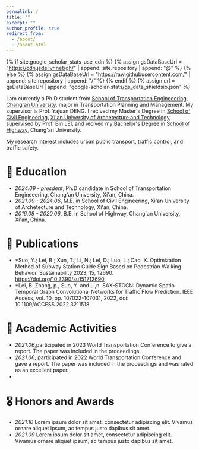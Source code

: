 ```yaml
---
permalink: /
title: ""
excerpt: ""
author_profile: true
redirect_from: 
  - /about/
  - /about.html
---
```


{% if site.google_scholar_stats_use_cdn %}
{% assign gsDataBaseUrl = "https://cdn.jsdelivr.net/gh/" | append: site.repository | append: "@" %}
{% else %}
{% assign gsDataBaseUrl = "https://raw.githubusercontent.com/" | append: site.repository | append: "/" %}
{% endif %}
{% assign url = gsDataBaseUrl | append: "google-scholar-stats/gs_data_shieldsio.json" %}

<span class='anchor' id='about-me'></span>

I am currently a Ph.D student from [School of Transportation Engineeering](https://ysxy.chd.edu.cn/), [Chang'an University](https://www.chd.edu.cn/). major in Transportation Planning and Management. My supervisor is Prof. Yajuan DENG. I recived my Master's Degree in [School of Civil Engineering](https://civil.xauat.edu.cn/), [Xi'an University of Archetecture and Technology](https://cn.xauat.edu.cn/), supervised by Prof. Bin LEI, and recived my Bachelor's Degree in [School of Highway](https://highway.chd.edu.cn/), Chang'an University.

My research interest includes urban public transport, traffic control, and traffic safety.


# 📖 Education
- *2024.09 - presdent*, Ph.D candidate in School of Transportation Engineeering, Chang'an University, Xi'an, China.
- *2021.09 - 2024.06*, M.E. in School of Civil Engineering, Xi'an University of Archetecture and Technology, Xi'an, China.
- *2016.09 - 2020.06*, B.E. in School of Highway, Chang'an University, Xi'an, China.

# 📝 Publications 
- *Suo, Y.; Lei, B.; Xun, T.; Li, N.; Lei, D.; Luo, L.; Cao, X. Optimization Method of Subway Station Guide Sign Based on Pedestrian Walking Behavior. Sustainability 2023, 15, 12690. https://doi.org/10.3390/su151712690
- *Lei, B.,Zhang, p., Suo, Y. and Li,n. SAX-STGCN: Dynamic Spatio-Temporal Graph Convolutional Networks for Traffic Flow Prediction. IEEE Access, vol. 10, pp. 107022-107031, 2022, doi: 10.1109/ACCESS.2022.3211518.

# 💬 Academic Activities
- *2021.06*,participated in 2023 World Transportation Conference to give a report. The paper was included in the proceedings.
- *2021.06*, participated in 2022 World Transportation Conference and gave a report. The paper was included in the proceedings and was rated as an excellent paper.
- 
# 🎖 Honors and Awards
- *2021.10* Lorem ipsum dolor sit amet, consectetur adipiscing elit. Vivamus ornare aliquet ipsum, ac tempus justo dapibus sit amet. 
- *2021.09* Lorem ipsum dolor sit amet, consectetur adipiscing elit. Vivamus ornare aliquet ipsum, ac tempus justo dapibus sit amet. 
